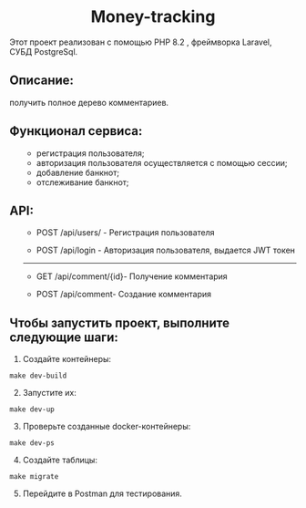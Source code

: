 <h1 align="center">Money-tracking</h1>
  <p> Этот проект реализован с помощью PHP 8.2 , фреймворка Laravel, СУБД PostgreSql.
 <h2>Описание:</h2>
  <p> получить полное дерево комментариев.</p>
<h2>Функционал сервиса:</h2>
<ul>

- регистрация пользователя;
- авторизация пользователя осуществляется с помощью сессии;
- добавление банкнот;
- отслеживание банкнот;  
</ul>

<h2>API:</h2>
<ul>
  

- POST /api/users/ - Регистрация пользователя 

- POST /api/login - Авторизация пользователя, выдается JWT токен  


 ___

- GET /api/comment/{id}- Получение комментария

- POST /api/comment- Создание комментария


</ul>

<h2> Чтобы запустить проект, выполните следующие шаги:</h2>

1. Создайте контейнеры:

```make dev-build```

2. Запустите их:

```make dev-up```

3. Проверьте созданные docker-контейнеры:

```make dev-ps```

4. Создайте таблицы:

```make migrate``` 

5. Перейдите в Postman для тестирования.

